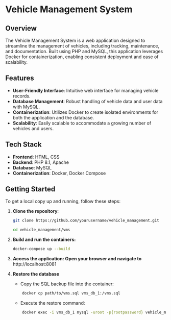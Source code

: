 # Vehicle Management System

## Overview

The Vehicle Management System is a web application designed to streamline the management of vehicles, including tracking, maintenance, and documentation. Built using PHP and MySQL, this application leverages Docker for containerization, enabling consistent deployment and ease of scalability.

## Features

- **User-Friendly Interface**: Intuitive web interface for managing vehicle records.
- **Database Management**: Robust handling of vehicle data and user data with MySQL.
- **Containerization**: Utilizes Docker to create isolated environments for both the application and the database.
- **Scalability**: Easily scalable to accommodate a growing number of vehicles and users.

## Tech Stack

- **Frontend**: HTML, CSS
- **Backend**: PHP 8.1, Apache
- **Database**: MySQL
- **Containerization**: Docker, Docker Compose

## Getting Started

To get a local copy up and running, follow these steps:

1. **Clone the repository**:
   ```bash
   git clone https://github.com/yourusername/vehicle_management.git
   ```
   ```bash
   cd vehicle_management/vms
    ```

2. **Build and run the containers:**
    ```bash
    docker-compose up --build
    ```

3. **Access the application: Open your browser and navigate to**
    http://localhost:8081

 4. **Restore the database**
    * Copy the SQL backup file into the container:
    ```bash
        docker cp path/to/vms.sql vms_db_1:/vms.sql
    ```
    * Execute the restore command:
    ```bash
        docker exec -i vms_db_1 mysql -uroot -p{rootpassword} vehicle_management < /vms.sql
    ```





